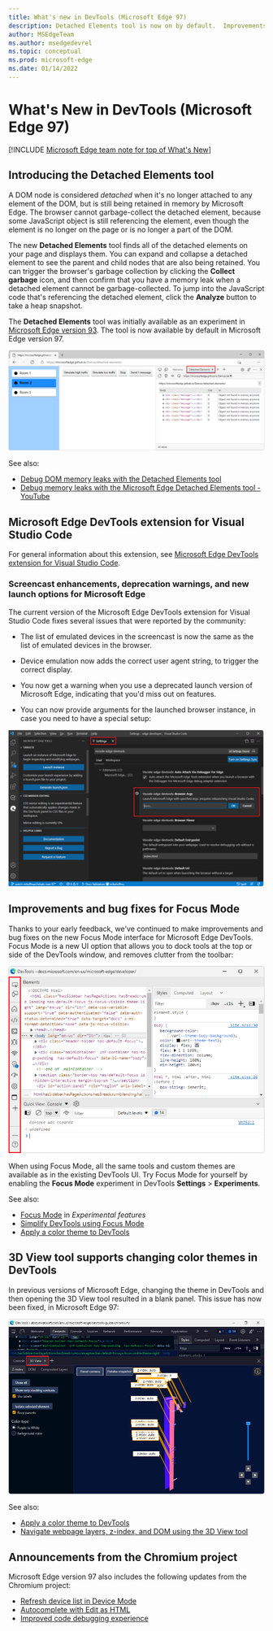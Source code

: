 ```yaml
---
title: What's new in DevTools (Microsoft Edge 97)
description: Detached Elements tool is now on by default.  Improvements and bug fixes for Focus Mode.  3D View tool now supports changing color themes in DevTools.
author: MSEdgeTeam
ms.author: msedgedevrel
ms.topic: conceptual
ms.prod: microsoft-edge
ms.date: 01/14/2022
---
```

# What's New in DevTools (Microsoft Edge 97)

[!INCLUDE [Microsoft Edge team note for top of What's New](../../includes/edge-whats-new-note.md)]


<!-- ====================================================================== -->
## Introducing the Detached Elements tool

<!-- Title: Check out the new Detached Elements tool -->
<!-- Subtitle: The new Detached Elements tool is now available by default in Microsoft Edge 97. -->

A DOM node is considered _detached_ when it's no longer attached to any element of the DOM, but is still being retained in memory by Microsoft Edge.  The browser cannot garbage-collect the detached element, because some JavaScript object is still referencing the element, even though the element is no longer on the page or is no longer a part of the DOM.

The new **Detached Elements** tool finds all of the detached elements on your page and displays them.  You can expand and collapse a detached element to see the parent and child nodes that are also being retained.  You can trigger the browser's garbage collection by clicking the **Collect garbage** icon, and then confirm that you have a memory leak when a detached element cannot be garbage-collected.  To jump into the JavaScript code that's referencing the detached element, click the **Analyze** button to take a heap snapshot.

The **Detached Elements** tool was initially available as an experiment in [Microsoft Edge version 93](../../2021/07/devtools.md#debug-dom-node-memory-leaks-with-the-new-detached-elements-tool).  The tool is now available by default in Microsoft Edge version 97.

<!-- ![The Detached Elements tool.](../../media/2022/01/detached-elements-tool.png) -->
<!-- image too wide to be crisp inline; solution would be undock devtools then 1 or 2 images in series (DevTools then browser).  right-click works, but reverting to lightbox for now -->

![The Detached Elements tool.](../../media/2022/01/detached-elements-tool.png)

See also:
* [Debug DOM memory leaks with the Detached Elements tool](../../../memory-problems/dom-leaks.md)
* [Debug memory leaks with the Microsoft Edge Detached Elements tool - YouTube](https://www.youtube.com/watch?v=v2iy17ptmBk&ab_channel=MicrosoftEdge)


<!-- ====================================================================== -->
## Microsoft Edge DevTools extension for Visual Studio Code

For general information about this extension, see [Microsoft Edge DevTools extension for Visual Studio Code](../../../../visual-studio-code/microsoft-edge-devtools-extension.md).


<!-- ====================================================================== -->
### Screencast enhancements, deprecation warnings, and new launch options for Microsoft Edge

<!-- Title: Screeencast improvements and launch options for Microsoft Edge in the Visual Studio Code extension -->
<!-- Subtitle: The correct list of emulated devices is shown for the screeencast, the correct device emulation is displayed, and there are now launch arguments for the browser. -->

The current version of the Microsoft Edge DevTools extension for Visual Studio Code fixes several issues that were reported by the community:

*  The list of emulated devices in the screencast is now the same as the list of emulated devices in the browser.

*  Device emulation now adds the correct user agent string, to trigger the correct display.

*  You now get a warning when you use a deprecated launch version of Microsoft Edge, indicating that you'd miss out on features.

*  You can now provide arguments for the launched browser instance, in case you need to have a special setup:

![Extension settings to specify launch arguments for Microsoft Edge.](../../media/2022/01/extension-settings-launch-arguments.png)

<!-- no See also needed -->


<!-- ====================================================================== -->
## Improvements and bug fixes for Focus Mode

<!-- Title: Have you tried Focus Mode? -->
<!-- Subtitle: To de-clutter and simplify the DevTools interface to focus on debugging web apps, enable Focus Mode in DevTools settings. -->

Thanks to your early feedback, we've continued to make improvements and bug fixes on the new Focus Mode interface for Microsoft Edge DevTools.  Focus Mode is a new UI option that allows you to dock tools at the top or side of the DevTools window, and removes clutter from the toolbar:

![The Focus Mode UI.](../../media/2022/01/focus-mode.png)

When using Focus Mode, all the same tools and custom themes are available as in the existing DevTools UI.  Try Focus Mode for yourself by enabling the **Focus Mode** experiment in DevTools **Settings** > **Experiments**.

See also:
* [Focus Mode](../../../experimental-features/index.md#focus-mode) in _Experimental features_
* [Simplify DevTools using Focus Mode](../../../experimental-features/focus-mode.md)
* [Apply a color theme to DevTools](../../../customize/theme.md)


<!-- ====================================================================== -->
## 3D View tool supports changing color themes in DevTools

<!-- Title: 3D View better integrates with different themes in DevTools -->
<!-- Subtitle: The 3D View tool now works when you select a different color theme in DevTools. -->

In previous versions of Microsoft Edge, changing the theme in DevTools and then opening the 3D View tool resulted in a blank panel.  This issue has now been fixed, in Microsoft Edge 97:

![The 3D View tool now supports changing color themes.](../../media/2022/01/3d-view-with-color-theme.png)

See also:
* [Apply a color theme to DevTools](../../../customize/theme.md)
* [Navigate webpage layers, z-index, and DOM using the 3D View tool](../../../3d-view/index.md)


<!-- ====================================================================== -->
## Announcements from the Chromium project

Microsoft Edge version 97 also includes the following updates from the Chromium project:

* [Refresh device list in Device Mode](https://developer.chrome.com/blog/new-in-devtools-97/#device)
* [Autocomplete with Edit as HTML](https://developer.chrome.com/blog/new-in-devtools-97/#code-completion)
* [Improved code debugging experience](https://developer.chrome.com/blog/new-in-devtools-97/#debugging)


<!-- > [!NOTE]
> Portions of this page are modifications based on work created and [shared by Google](https://developers.google.com/terms/site-policies) and used according to terms described in the [Creative Commons Attribution 4.0 International License](https://creativecommons.org/licenses/by/4.0).
> The original page for announcements from the Chromium project is [What's New in DevTools (Chrome 97)](https://developer.chrome.com/blog/new-in-devtools-97) and is authored by [Jecelyn Yeen](https://developers.google.com/web/resources/contributors#jecelynyeen) (Developer advocate working on Chrome DevTools at Google).

[![Creative Commons License.](../../media/cc-logo/88x31.png)](https://creativecommons.org/licenses/by/4.0)
This work is licensed under a [Creative Commons Attribution 4.0 International License](https://creativecommons.org/licenses/by/4.0). -->
